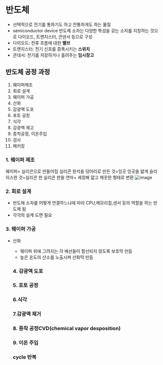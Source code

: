 # 반도체
- 선택적으로 전기를 통하기도 하고 안통하게도 하는 물질
- semiconductor device
반도체 소자는 다양한 특성을 갖는 소자를 지칭하는 것으로 다이오드, 트랜지스터, 콘덴서 등으로 구성
- 다이오드: 전류 흐름에 대한 **밸브**
- 트랜지스터: 전기 신호를 증폭시키는 **스위치**
- 콘데서: 전기를 저장하거나 흘려주는 **임시창고**

## 반도체 공정 과정
1. 웨이퍼제조
2. 회로 설계
3. 웨이퍼 가공
  1. 산화
  2. 감광액 도포
  3. 포토 공정
  4. 식각
  5. 감광액 제고
  6. 증착공정, 이온주입
4. 검사
5. 패키징


### 1. 웨이퍼 제조
웨이퍼= 실리콘으로 만들어짐
실리콘 원석을 덩어리로 만든 것=잉곳
잉곳을 얇게 슬라이스한 것=실리콘 판
실리콘 판을 연마+ 세정해 얇고 깨끗한 형태로 변환
![image](https://github.com/user-attachments/assets/31dcbbd6-8dc1-4e97-b364-e97f7f5bdcf3)

### 2. 회로 설계
- 반도체 소자를 어떻게 연결하느냐에 따라 CPU,메모리칩,센서 등의 역할을 하는 반도체 됨
- 각각의 설계 도면 필요


### 3. 웨이퍼 가공
- 산화
    - 웨이퍼 위에 그려지는 각 배선들이 합선되지 않도록 보호막 만듬
    - 높은 온도의 산소를 노출시켜 산화막 만듬
 
  ### 4. 감광액 도포
  ### 5. 포토 공정

  ### 6.식각
  ### 7.감광액 제거
  ### 8. 증착 공정CVD(chemical vapor desposition)
  ### 9. 이온 주입
  ### cycle 반복
